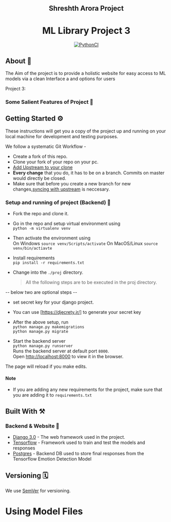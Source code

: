 <div align = "center">

<h2>Shreshth Arora Project</h2>

# ML Library Project 3

[![PythonCI](https://github.com/AroraShreshth/ucs757-project3/actions/workflows/Django%20CI.yml/badge.svg)](https://github.com/AroraShreshth/ucs757-project3/actions/workflows/Django%20CI.yml)
</div>

## About  💫

The Aim of the project is to provide a holistic website for easy access to ML models via a clean Interface a and options for users
 
Project 3: 

### Some Salient Features of Project 🔭


## Getting Started ⚙️

These instructions will get you a copy of the project up and running on your local machine for development and testing purposes. 

We follow a systematic Git Workflow -
- Create a fork of this repo.
- Clone your fork of your repo on your pc.
- [Add Upstream to your clone](https://help.github.com/en/github/collaborating-with-issues-and-pull-requests/configuring-a-remote-for-a-fork)
- **Every change** that you do, it has to be on a branch. Commits on master would directly be closed.
- Make sure that before you create a new branch for new changes,[syncing with upstream](https://help.github.com/en/github/collaborating-with-issues-and-pull-requests/syncing-a-fork) is neccesary.


### Setup and running of project (Backend) 🧮
- Fork the repo and clone it.
- Go in the repo and setup virtual environment using <br>
```python -m virtualenv venv``` 
- Then activate the environment using <br>
    On Windows
```source venv/Scripts/activate```
    On MacOS/Linux
```source venv/bin/actiavte```
- Install requirements\
```pip install -r requirements.txt```

- Change into the `./proj` directory.
   > All the following steps are to be executed in the proj directory.

-- below two are optional steps --
- set secret key for your django project.
- You can use [https://djecrety.ir/] to generate your secret key


- After the above setup, run \
```python manage.py makemigrations```\
```python manage.py migrate```

- Start the backend server\
    ```python manage.py runserver```\
    Runs the backend server at default port ```8000```.\
    Open [http://localhost:8000](http://localhost:8000) to view it in the browser.

The page will reload if you make edits.<br />


#### Note
- If you are adding any new requirements for the project, make sure that you are adding it to ```requirements.txt```


## Built With ⚒
### Backend & Website 📡
* [Django 3.0](https://www.djangoproject.com) - The web framework used in the project.
* [Tensorflow](https://www.tensorflow.com) - Framework used to train and test the models and responses
* [Postgres](https://www.postgresql.org/) - Backend DB used to store final responses from the Tensorflow Emotion Detection Model

  
  
## Versioning 🗓

We use [SemVer](http://semver.org/) for versioning. 

# Using Model Files
